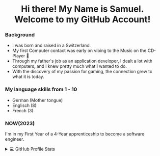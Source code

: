 <h1 align="center" textalign="center">
  Hi there!
  My Name is Samuel.
  <br/> Welcome to my GitHub Account!
</h1>

### Background

- I was born and raised in a Switzerland. 
- My first Computer contact was early on vibing to the Music on the CD-Player 🎸
- Through my father's job as an application developer, I dealt a lot with computers, and I knew pretty much what I wanted to do.
- With the discovery of my passion for gaming, the connection grew to what it is today.

### My language skills from 1 - 10

- German (Mother tongue)
- Englisch (8)
- French (3) 

### NOW(2023)

I'm in my First Year of a 4-Year apprenticeship to become a software engineer.

<details> 
  <summary>💻 GitHub Profile Stats</summary>
  <div>
  <samp>
    <h2 align="center"> Github stats </h2>
      <br/>
    <details open>
  <summary><h3>Languages</h3></summary>
            <p align="center">
        <a href="https://github.com/uruguruu/">
          <img src="https://github-readme-stats.vercel.app/api/top-langs/?username=uruguruu&langs_count=6&theme=gruvbox&layout=compact&hide_border=true"
          alt="1999AZZAR :: overall Top Langs " /></a>
      </p>
        <p align="center">
          <a href="https://github.com/uruguruu/">
          <img width="45%" src="https://github-profile-summary-cards.vercel.app/api/cards/repos-per-language?username=uruguruu&theme=gruvbox&layout=compact&hide_border=true"
          alt="Uruguruu Langs :: Top Langs by repo" />
          <img width="45%" src="https://github-profile-summary-cards.vercel.app/api/cards/most-commit-language?username=uruguruu&theme=gruvbox&layout=compact&hide_border=true"
          alt="Uruguruu Commits :: Top Langs by commit" />
          </a>
        </p>
</details>
    <details open>
  <summary><h3>stasistic</h3></summary>
        <p align="center">
          <a href="https://github.com/uruguruu/">
          <img width="49.5%" src="https://github-readme-stats.vercel.app/api?username=uruguruu&show_icons=true&theme=gruvbox&hide_border=true" />
          <img width="49.5%" src="https://github-readme-streak-stats.herokuapp.com/?user=uruguruu&theme=gruvbox&hide_border=true" />
          </a>
       </p>
     <br>
     </samp>
  </div>    
</details> 
